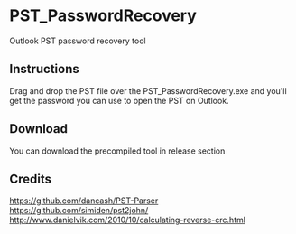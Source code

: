# PST_PasswordRecovery
Outlook PST password recovery tool

## Instructions
Drag and drop the PST file over the PST_PasswordRecovery.exe and you'll get the password you can use to open the PST on Outlook.

## Download
You can download the precompiled tool in release section

## Credits
https://github.com/dancash/PST-Parser<br />
https://github.com/simiden/pst2john/<br />
http://www.danielvik.com/2010/10/calculating-reverse-crc.html
